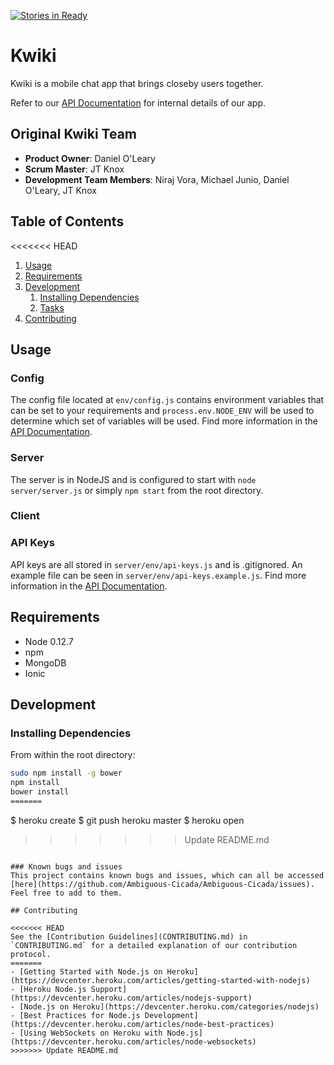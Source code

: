 [![Stories in Ready](https://badge.waffle.io/Ambiguous-Cicada/Ambiguous-Cicada.png?label=ready&title=Ready)](https://waffle.io/Ambiguous-Cicada/Ambiguous-Cicada)

# Kwiki

Kwiki is a mobile chat app that brings closeby users together.

Refer to our [API Documentation](APIDOCS.md) for internal details of our app.

## Original Kwiki Team

  - __Product Owner__: Daniel O'Leary
  - __Scrum Master__: JT Knox
  - __Development Team Members__: Niraj Vora, Michael Junio, Daniel O'Leary, JT Knox

## Table of Contents

<<<<<<< HEAD
1. [Usage](#usage)
1. [Requirements](#requirements)
1. [Development](#development)
    1. [Installing Dependencies](#installing-dependencies)
    1. [Tasks](#tasks)
1. [Contributing](#contributing)

## Usage

### Config
The config file located at `env/config.js` contains environment variables that can be set to your requirements and `process.env.NODE_ENV` will be used to determine which set of variables will be used.
Find more information in the [API Documentation](APIDOCS.md).

### Server
The server is in NodeJS and is configured to start with `node server/server.js` or simply `npm start` from the root directory.

### Client

### API Keys

API keys are all stored in `server/env/api-keys.js` and is .gitignored.
An example file can be seen in `server/env/api-keys.example.js`.
Find more information in the [API Documentation](APIDOCS.md).

## Requirements

- Node 0.12.7
- npm
- MongoDB
- Ionic

## Development

### Installing Dependencies

From within the root directory:

```sh
sudo npm install -g bower
npm install
bower install
=======
```
$ heroku create
$ git push heroku master
$ heroku open
>>>>>>> Update README.md
```

### Known bugs and issues
This project contains known bugs and issues, which can all be accessed [here](https://github.com/Ambiguous-Cicada/Ambiguous-Cicada/issues). Feel free to add to them.

## Contributing

<<<<<<< HEAD
See the [Contribution Guidelines](CONTRIBUTING.md) in `CONTRIBUTING.md` for a detailed explanation of our contribution protocol.
=======
- [Getting Started with Node.js on Heroku](https://devcenter.heroku.com/articles/getting-started-with-nodejs)
- [Heroku Node.js Support](https://devcenter.heroku.com/articles/nodejs-support)
- [Node.js on Heroku](https://devcenter.heroku.com/categories/nodejs)
- [Best Practices for Node.js Development](https://devcenter.heroku.com/articles/node-best-practices)
- [Using WebSockets on Heroku with Node.js](https://devcenter.heroku.com/articles/node-websockets)
>>>>>>> Update README.md
